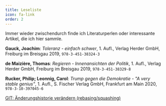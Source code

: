 ```yaml
---
title: Leseliste
icon: fa-link
order: 2
---
```


Immer wieder zwischendurch finde ich Literaturperlen oder interessante Artikel, die ich hier sammle.

**Gauck, Joachim**: *Toleranz - einfach schwer*, 1. Aufl., Verlag Herder GmbH, Freiburg im Breisgau 2019, `978-3-451-38324-3` 

**de Maizière, Thomas**: *Regieren - Innenansichten der Politik*, 1. Aufl., Verlag Herder GmbH, Freiburg im Breisgau 2019, `978-3-451-38329-8` 

**Rucker, Philip; Leonnig, Carol**: *Trump gegen die Demokratie - "A very stable genius"*, 1. Aufl., S. Fischer Verlag GmbH, Frankfurt am Main 2020, `978-3-10-397045-6`  

[GIT: Änderungshistorie verändern (rebasing/squashing)](https://git-scm.com/book/de/v1/Git-Tools-Änderungshistorie-verändern)